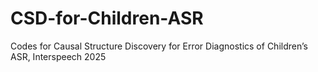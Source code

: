 # CSD-for-Children-ASR
Codes for Causal Structure Discovery for Error Diagnostics of Children’s ASR, Interspeech 2025
